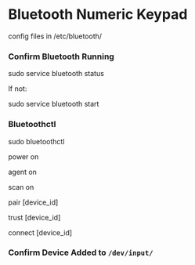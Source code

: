 # Bluetooth Numeric Keypad

config files in /etc/bluetooth/

### Confirm Bluetooth Running

sudo service bluetooth status

If not:

sudo service bluetooth start

### Bluetoothctl

sudo bluetoothctl

power on

agent on

scan on

pair [device_id]

trust [device_id]

connect [device_id]

### Confirm Device Added to `/dev/input/`
